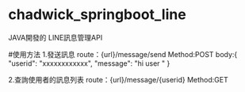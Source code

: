 # chadwick_springboot_line
JAVA開發的 LINE訊息管理API

#使用方法
1.發送訊息
route：{url}/message/send
Method:POST
body:{
    "userid": "xxxxxxxxxxxx",
    "message": "hi user "
}

2.查詢使用者的訊息列表
route：{url}/message/{userid}
Method:GET
